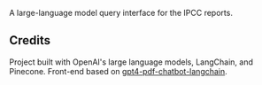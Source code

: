A large-language model query interface for the IPCC reports.



## Credits
Project built with OpenAI's large language models, LangChain, and Pinecone. Front-end based on [gpt4-pdf-chatbot-langchain](https://github.com/mayooear/gpt4-pdf-chatbot-langchain).